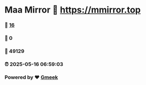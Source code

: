 # Maa Mirror :link: https://mmirror.top 
### :page_facing_up: [16](https://mmirror.top/tag.html) 
### :speech_balloon: 0 
### :hibiscus: 49129 
### :alarm_clock: 2025-05-16 06:59:03 
### Powered by :heart: [Gmeek](https://github.com/Meekdai/Gmeek)
